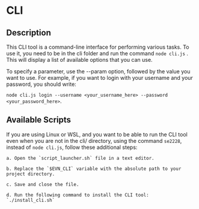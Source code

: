 # CLI 

## Description

This CLI tool is a command-line interface for performing various tasks. To use it, you need to be in the cli folder and run the command `node cli.js` . This will display a list of available options that you can use. 

To specify a parameter, use the --param option, followed by the value you want to use. For example, if you want to login with your username and your password, you should write:

`node cli.js login --username <your_username_here> --password <your_password_here>`.

## Available Scripts

If you are using Linux or WSL, and you want to be able to run the CLI tool even when you are not in the cli/ directory, using the command `se2228`, instead of `node cli.js`, follow these additional steps:

    a. Open the `script_launcher.sh` file in a text editor.

    b. Replace the `$EVN_CLI` variable with the absolute path to your project directory.

    c. Save and close the file.

    d. Run the following command to install the CLI tool: `./install_cli.sh`

